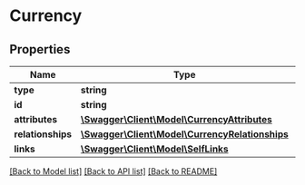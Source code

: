 # Currency

## Properties
Name | Type | Description | Notes
------------ | ------------- | ------------- | -------------
**type** | **string** |  | [optional] 
**id** | **string** | Currency ID | [optional] 
**attributes** | [**\Swagger\Client\Model\CurrencyAttributes**](CurrencyAttributes.md) |  | [optional] 
**relationships** | [**\Swagger\Client\Model\CurrencyRelationships**](CurrencyRelationships.md) |  | [optional] 
**links** | [**\Swagger\Client\Model\SelfLinks**](SelfLinks.md) |  | [optional] 

[[Back to Model list]](../README.md#documentation-for-models) [[Back to API list]](../README.md#documentation-for-api-endpoints) [[Back to README]](../README.md)


